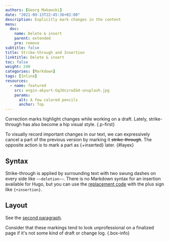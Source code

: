 ```yaml
---
authors: [Georg Makowski]
date: "2021-09-13T22:45:36+02:00"
description: Explicitly mark changes in the content
menu: 
  doc:
    name: Delete & insert
    parent: extended
    pre: remove
subtitle: false
title: Strike-through and Insertion
linktitle: Delete & insert
toc: false
weight: 240
categories: [Markdown]
tags: [Inline]
resources:
  - name: featured
    src: engin-akyurt-GqJUczrwIG4-unsplash.jpg
    params:
      alt: A few colored pencils
      anchor: Top
---
```


Correction marks highlight changes while working on a draft. Lately, strike-through has also become a hip visual style.
{.p-first} <!--more-->

To visually record important changes in our text, we can expressively cancel a part of the previous version by marking it ~~strike-through~~. The opposite action is to mark a part as {+inserted} later.
{#layex}


## Syntax

Strike-through is applied by surrounding text with two swung dashes on every side like `~~deletion~~`. There is no Markdown syntax for an insertion available for Hugo, but you can use the [replacement code](/doc/enhancing/replace) with the plus sign like `{‍+insertion}`.

## Layout

See the [second paragraph](#layex).

Consider that these markings tend to look unprofessional on a finalized page if it's not some kind of draft or change log.
{.box-info}

